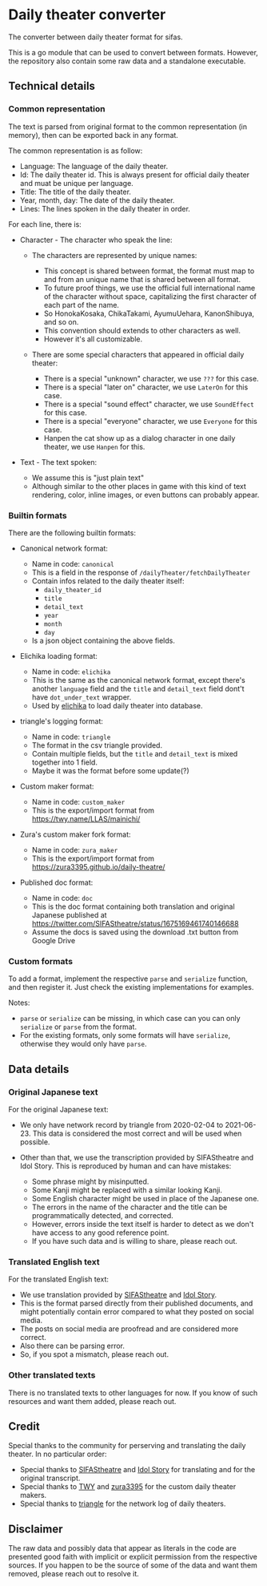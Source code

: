 # Daily theater converter
The converter between daily theater format for sifas. 

This is a go module that can be used to convert between formats. However, the repository also contain some raw data and a standalone executable.
## Technical details
### Common representation
The text is parsed from original format to the common representation (in memory), then can be exported back in any format.

The common representation is as follow:

- Language: The language of the daily theater.
- Id: The daily theater id. This is always present for official daily theater and muat be unique per language.
- Title: The title of the daily theater.
- Year, month, day: The date of the daily theater.
- Lines: The lines spoken in the daily theater in order.

For each line, there is:

- Character - The character who speak the line:

    - The characters are represented by unique names:

        - This concept is shared between format, the format must map to and from an unique name that is shared between all format.
        - To future proof things, we use the official full international name of the character without space, capitalizing the first character of each part of the name.
        - So HonokaKosaka, ChikaTakami, AyumuUehara, KanonShibuya, and so on.
        - This convention should extends to other characters as well.
        - However it's all customizable.

    - There are some special characters that appeared in official daily theater:
        - There is a special "unknown" character, we use `???` for this case.
        - There is a special "later on" character, we use `LaterOn` for this case.
        - There is a special "sound effect" character, we use `SoundEffect` for this case.
        - There is a special "everyone" character, we use `Everyone` for this case.
        - Hanpen the cat show up as a dialog character in one daily theater, we use `Hanpen` for this.

- Text - The text spoken:

    - We assume this is "just plain text"
    - Although similar to the other places in game with this kind of text rendering, color, inline images, or even buttons can probably appear.

### Builtin formats
There are the following builtin formats:

- Canonical network format: 

    - Name in code: `canonical`
    - This is a field in the response of `/dailyTheater/fetchDailyTheater`
    - Contain infos related to the daily theater itself:
        - `daily_theater_id`
        - `title`
        - `detail_text`
        - `year`
        - `month`
        - `day`
    - Is a json object containing the above fields.

- Elichika loading format:

    - Name in code: `elichika`
    - This is the same as the canonical network format, except there's another `language` field and the `title` and `detail_text` field dont't have `dot_under_text` wrapper.
    - Used by [elichika](https://github.com/arina999999997/elichika) to load daily theater into database.

- triangle's logging format:

    - Name in code: `triangle`
    - The format in the csv triangle provided.
    - Contain multiple fields, but the `title` and `detail_text` is mixed together into 1 field.
    - Maybe it was the format before some update(?)

- Custom maker format:

    - Name in code: `custom_maker`
    - This is the export/import format from https://twy.name/LLAS/mainichi/

- Zura's custom maker fork format:

    - Name in code: `zura_maker`
    - This is the export/import format from https://zura3395.github.io/daily-theatre/

- Published doc format:

    - Name in code: `doc`
    - This is the doc format containing both translation and original Japanese published at https://twitter.com/SIFAStheatre/status/1675169461740146688
    - Assume the docs is saved using the download .txt button from Google Drive

### Custom formats
To add a format, implement the respective `parse` and `serialize` function, and then register it. Just check the existing implementations for examples.

Notes:

- `parse` or `serialize` can be missing, in which case can you can only `serialize` or `parse` from the format.
- For the existing formats, only some formats will have `serialize`, otherwise they would only have `parse`.

## Data details
### Original Japanese text
For the original Japanese text:

- We only have network record by triangle from 2020-02-04 to 2021-06-23. This data is considered the most correct and will be used when possible.
- Other than that, we use the transcription provided by SIFAStheatre and Idol Story. This is reproduced by human and can have mistakes:

    - Some phrase might by misinputted.
    - Some Kanji might be replaced with a similar looking Kanji.
    - Some English character might be used in place of the Japanese one.
    - The errors in the name of the character and the title can be programmatically detected, and corrected.
    - However, errors inside the text itself is harder to detect as we don't have access to any good reference point.
    - If you have such data and is willing to share, please reach out.

### Translated English text
For the translated English text:

- We use translation provided by [SIFAStheatre](https://twitter.com/SIFAStheatre) and [Idol Story](https://twitter.com/idoldotst).
- This is the format parsed directly from their published documents, and might potentially contain error compared to what they posted on social media.
- The posts on social media are proofread and are considered more correct.
- Also there can be parsing error.
- So, if you spot a mismatch, please reach out.

### Other translated texts
There is no translated texts to other languages for now. If you know of such resources and want them added, please reach out.

## Credit
Special thanks to the community for perserving and translating the daily theater. In no particular order:

- Special thanks to [SIFAStheatre](https://twitter.com/SIFAStheatre) and [Idol Story](https://twitter.com/idoldotst) for translating and for the original transcript.
- Special thanks to [TWY](https://twy.name/LLAS/mainichi) and [zura3395](https://zura3395.github.io/daily-theatre) for the custom daily theater makers.
- Special thanks to [triangle](https://triangular.dev) for the network log of daily theaters.

## Disclaimer
The raw data and possibly data that appear as literals in the code are presented good faith with implicit or explicit permission from the respective sources. If you happen to be the source of some of the data and want them removed, please reach out to resolve it.
